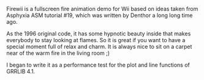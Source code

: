 Firewii is a fullscreen fire animation demo for Wii based on ideas taken from Asphyxia ASM tutorial #19, which was written by Denthor a long long time ago.

As the 1996 original code, it has some hypnotic beauty inside that makes everybody to stay looking at flames. So it is great if you want to have a special moment full of relax and charm. It is always nice to sit on a carpet near of the warm fire in the living room ;)

I began to write it as a performance test for the plot and line functions of GRRLIB 4.1.